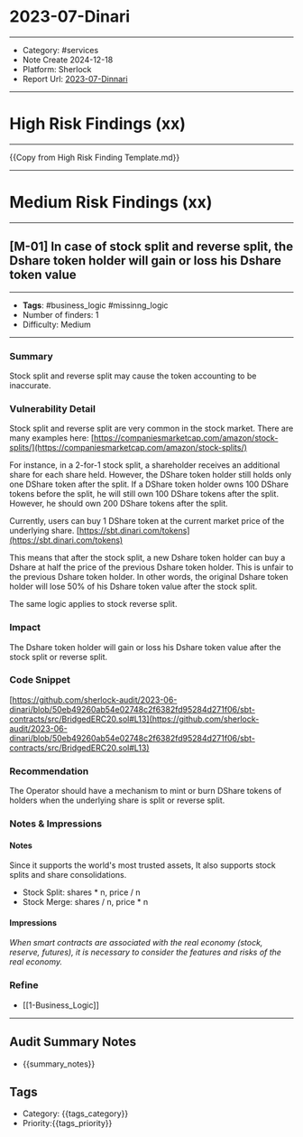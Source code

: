 
# 2023-07-Dinari
---
- Category: #services
- Note Create 2024-12-18
- Platform: Sherlock
- Report Url: [2023-07-Dinnari](https://audits.sherlock.xyz/contests/98?filter=results)
---
# High Risk Findings (xx)

---

{{Copy from High Risk Finding Template.md}}

---

# Medium Risk Findings (xx)

---

## [M-01] In case of stock split and reverse split, the Dshare token holder will gain or loss his Dshare token value

----
- **Tags**: #business_logic #missinng_logic
- Number of finders: 1
- Difficulty: Medium
---
### Summary

Stock split and reverse split may cause the token accounting to be inaccurate.

### Vulnerability Detail

Stock split and reverse split are very common in the stock market. There are many examples here: [https://companiesmarketcap.com/amazon/stock-splits/](https://companiesmarketcap.com/amazon/stock-splits/)

For instance, in a 2-for-1 stock split, a shareholder receives an additional share for each share held. However, the DShare token holder still holds only one DShare token after the split. If a DShare token holder owns 100 DShare tokens before the split, he will still own 100 DShare tokens after the split. However, he should own 200 DShare tokens after the split.

Currently, users can buy 1 DShare token at the current market price of the underlying share. [https://sbt.dinari.com/tokens](https://sbt.dinari.com/tokens)

This means that after the stock split, a new Dshare token holder can buy a Dshare at half the price of the previous Dshare token holder. This is unfair to the previous Dshare token holder. In other words, the original Dshare token holder will lose 50% of his Dshare token value after the stock split.

The same logic applies to stock reverse split.

### Impact

The Dshare token holder will gain or loss his Dshare token value after the stock split or reverse split.

### Code Snippet

[https://github.com/sherlock-audit/2023-06-dinari/blob/50eb49260ab54e02748c2f6382fd95284d271f06/sbt-contracts/src/BridgedERC20.sol#L13](https://github.com/sherlock-audit/2023-06-dinari/blob/50eb49260ab54e02748c2f6382fd95284d271f06/sbt-contracts/src/BridgedERC20.sol#L13)

### Recommendation

The Operator should have a mechanism to mint or burn DShare tokens of holders when the underlying share is split or reverse split.
### Notes & Impressions

#### Notes 
Since it supports the world's most trusted assets, It also supports stock splits and share consolidations.
- Stock Split: shares * n, price / n
- Stock Merge: shares / n, price * n

#### Impressions

*When smart contracts are associated with the real economy (stock, reserve, futures), it is necessary to consider the features and risks of the real economy.*

### Refine

- [[1-Business_Logic]]

---


## Audit Summary Notes
- {{summary_notes}}

## Tags
- Category: {{tags_category}}
- Priority:{{tags_priority}}